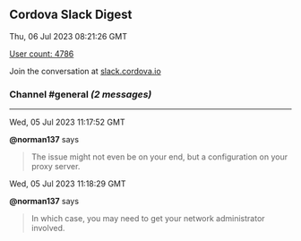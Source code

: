 ## Cordova Slack Digest
Thu, 06 Jul 2023 08:21:26 GMT

[User count: 4786](https://cordova.slack.com/)


Join the conversation at [slack.cordova.io](http://slack.cordova.io/)

### __Channel #general__ _(2 messages)_
---

Wed, 05 Jul 2023 11:17:52 GMT

__@norman137__ says 
> The issue might not even be on your end, but a configuration on your proxy server.
> 

Wed, 05 Jul 2023 11:18:29 GMT

__@norman137__ says 
> In which case, you may need to get your network administrator involved.
> 
